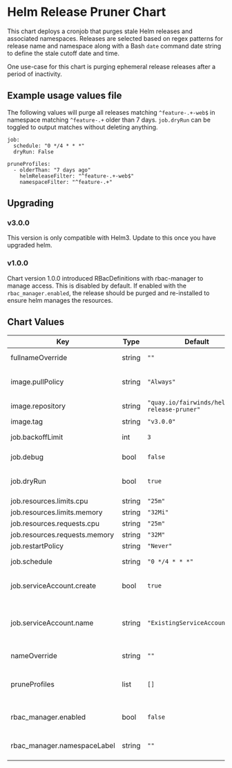 # Helm Release Pruner Chart

This chart deploys a cronjob that purges stale Helm releases and associated namespaces. Releases are selected based on regex patterns for release name and namespace along with a Bash `date` command date string to define the stale cutoff date and time.

One use-case for this chart is purging ephemeral release releases after a period of inactivity.

## Example usage values file

The following values will purge all releases matching `^feature-.+-web$` in namespace matching `^feature-.+` older than 7 days. `job.dryRun` can be toggled to output matches without deleting anything.

```
job:
  schedule: "0 */4 * * *"
  dryRun: False

pruneProfiles:
  - olderThan: "7 days ago"
    helmReleaseFilter: "^feature-.+-web$"
    namespaceFilter: "^feature-.+"
```


## Upgrading

### v3.0.0

This version is only compatible with Helm3. Update to this once you have upgraded helm.

### v1.0.0

Chart version 1.0.0 introduced RBacDefinitions with rbac-manager to manage access.  This is disabled by default.  If enabled with the `rbac_manager.enabled`, the release should be purged and re-installed to ensure helm manages the resources.

## Chart Values

| Key | Type | Default | Description |
|-----|------|---------|-------------|
| fullnameOverride | string | `""` | A template override for fullname |
| image.pullPolicy | string | `"Always"` | The image pull policy. We do not recommend changing this |
| image.repository | string | `"quay.io/fairwinds/helm-release-pruner"` | Repo for image that the job runs on |
| image.tag | string | `"v3.0.0"` | The image tag to use |
| job.backoffLimit | int | `3` | The backoff limit for the job |
| job.debug | bool | `false` | If true, will enable debug logging |
| job.dryRun | bool | `true` | If true, will only log candidates for removal and not remove them |
| job.resources.limits.cpu | string | `"25m"` |  |
| job.resources.limits.memory | string | `"32Mi"` |  |
| job.resources.requests.cpu | string | `"25m"` |  |
| job.resources.requests.memory | string | `"32M"` |  |
| job.restartPolicy | string | `"Never"` |  |
| job.schedule | string | `"0 */4 * * *"` | The schedule for the cronjob to run on |
| job.serviceAccount.create | bool | `true` | If true, a service account will be created for the job to use |
| job.serviceAccount.name | string | `"ExistingServiceAccountName"` | The name of a pre-existing service account to use if job.serviceAccount.create is false |
| nameOverride | string | `""` | A template override for name |
| pruneProfiles | list | `[]` | Filters to use to find purge candidates. See example usage above for details |
| rbac_manager.enabled | bool | `false` | If true, creates an RbacDefinition to manage access |
| rbac_manager.namespaceLabel | string | `""` | Label to match namespaces to grant access to |
